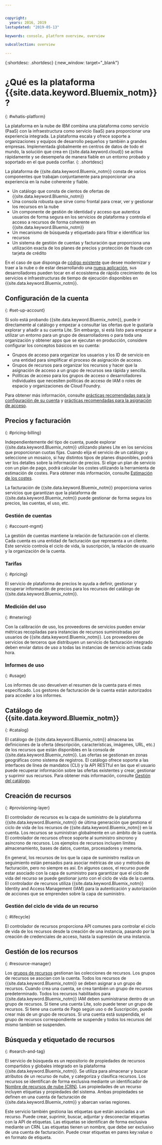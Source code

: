 ```yaml
---


copyright:
  years: 2016, 2019
lastupdated: "2019-05-13"

keywords: console, platform overview, overview

subcollection: overview

---
```


{:shortdesc: .shortdesc}
{:new_window: target="_blank"}

# ¿Qué es la plataforma {{site.data.keyword.Bluemix_notm}}?
{: #whatis-platform}

La plataforma en la nube de IBM combina una plataforma como servicio (PaaS) con la infraestructura como servicio (IaaS) para proporcionar una experiencia integrada. La plataforma escala y ofrece soporte a organizaciones y equipos de desarrollo pequeños y también a grandes empresas. Implementada globalmente en centros de datos de todo el mundo, la solución que crea en {{site.data.keyword.cloud}} se activa rápidamente y se desempeña de manera fiable en un entorno probado y soportado en el que pueda confiar.
{: .shortdesc}

La plataforma de {{site.data.keyword.Bluemix_notm}} consta de varios componentes que trabajan conjuntamente para proporcionar una experiencia en la nube coherente y fiable. 

  * Un catálogo que consta de cientos de ofertas de {{site.data.keyword.Bluemix_notm}}
  * Una consola robusta que sirve como frontal para crear, ver y gestionar los recursos en la nube
  * Un componente de gestión de identidad y acceso que autentica usuarios de forma segura en los servicios de plataforma y controla el acceso a recursos de forma coherente en {{site.data.keyword.Bluemix_notm}}
  * Un mecanismo de búsqueda y etiquetado para filtrar e identificar los recursos
  * Un sistema de gestión de cuentas y facturación que proporciona una utilización exacta de los planes de precios y protección de fraude con tarjeta de crédito

En el caso de que disponga de [código existente](/docs/apps/tutorials?topic=creating-apps-tutorial-byoc#tutorial-byoc) que desee modernizar y traer a la nube o de estar desarrollando una [nueva aplicación](/docs/apps/tutorials?topic=creating-apps-tutorial-starterkit), sus desarrolladores pueden tocar en el ecosistema de rápido crecimiento de los servicios e infraestructuras de tiempo de ejecución disponibles en {{site.data.keyword.Bluemix_notm}}.

## Configuración de la cuenta
{: #set-up-account}

Si solo está probando {{site.data.keyword.Bluemix_notm}}, puede ir directamente al catálogo y empezar a consultar las ofertas que le gustaría explorar y añadir a su cuenta Lite. Sin embargo, si está listo para empezar a utilizar un entorno para un grupo de desarrolladores o para toda una organización y obtener apps que se ejecutan en producción, considere configurar los conceptos básicos en su cuenta:

* Grupos de acceso para organizar los usuarios y los ID de servicio en una entidad para simplificar el proceso de asignación de acceso.
* Grupos de recursos para organizar los recursos y hacer que la asignación de acceso a un grupo de recursos sea rápida y sencilla.
* Políticas de acceso para los grupos de acceso o desarrolladores individuales que necesiten políticas de acceso de IAM o roles de espacio y organizaciones de Cloud Foundry.

Para obtener más información, consulte [prácticas recomendadas para la configuración de su cuenta](/docs/account?topic=account-account_setup) y [prácticas recomendadas para la asignación de acceso](/docs/iam?topic=iam-account_setup). 

## Precios y facturación
{: #pricing-billing}

Independientemente del tipo de cuenta, puede explorar {{site.data.keyword.Bluemix_notm}} utilizando planes Lite en los servicios que proporcionan cuotas fijas. Cuando elija el servicio de un catálogo y seleccione un mosaico, si hay distintos tipos de planes disponibles, podrá ver los detalles sobre la información de precios. Si elige un plan de servicio con un plan de pago, podrá calcular los costes utilizando la herramienta de estimación de costes. Para obtener más información, consulte [Estimación de los costes](/docs/billing-usage?topic=billing-usage-cost).

La facturación de {{site.data.keyword.Bluemix_notm}} proporciona varios servicios que garantizan que la plataforma de {{site.data.keyword.Bluemix_notm}} puede gestionar de forma segura los precios, las cuentas, el uso, etc.

### Gestión de cuentas
{: #account-mgmt}

La gestión de cuentas mantiene la relación de facturación con el cliente. Cada cuenta es una entidad de facturación que representa a un cliente. Este servicio controla el ciclo de vida, la suscripción, la relación de usuario y la organización de la cuenta.

### Tarifas
{: #pricing}

El servicio de plataforma de precios le ayuda a definir, gestionar y recuperar información de precios para los recursos del catálogo de {{site.data.keyword.Bluemix_notm}}.

### Medición del uso
{: #metering}

Con la calibración de uso, los proveedores de servicios pueden enviar métricas recopiladas para instancias de recursos suministradas por usuarios de {{site.data.keyword.Bluemix_notm}}. Los proveedores de servicios de terceros que distribuyen un servicio de facturación integrado deben enviar datos de uso a todas las instancias de servicio activas cada hora. 

### Informes de uso
{: #usage}

Los informes de uso devuelven el resumen de la cuenta para el mes especificado. Los gestores de facturación de la cuenta están autorizados para acceder a los informes.

## Catálogo de {{site.data.keyword.Bluemix_notm}}
{: #catalog}

El catálogo de {{site.data.keyword.Bluemix_notm}} almacena las definiciones de la oferta (descripción, características, imágenes, URL, etc.) de los recursos que están disponibles en la consola de {{site.data.keyword.Bluemix_notm}}. Las ofertas se gestionan en zonas geográficas como sistema de registros. El catálogo ofrece soporte a las interfaces de línea de mandatos (CLI) y la API RESTful en las que el usuario puede recuperar información sobre las ofertas existentes y crear, gestionar y suprimir sus recursos. Para obtener más información, consulte [Gestión del catálogo](/docs/overview?topic=overview-manage-catalog).

## Creación de recursos
{: #provisioning-layer}

El controlador de recursos es la capa de suministro de la plataforma {{site.data.keyword.Bluemix_notm}} de última generación que gestiona el ciclo de vida de los recursos de {{site.data.keyword.Bluemix_notm}} en la cuenta. Los recursos se suministran globalmente en un ámbito de la cuenta. El controlador de recursos ofrece soporte al suministro síncrono y asíncrono de recursos. Los ejemplos de recursos incluyen límites almacenamiento, bases de datos, cuentas, procesadores y memoria. 

En general, los recursos de los que la capa de suministro realiza un seguimiento están pensados para asociar métricas de uso y métodos de facturación, pero no siempre es así. En algunos casos, el recurso puede estar asociado con la capa de suministro para garantizar que el ciclo de vida del recurso se puede gestionar junto con el ciclo de vida de la cuenta. El controlador de recursos utiliza {{site.data.keyword.Bluemix_notm}} Identity and Access Management (IAM) para la autenticación y autorización de acciones que se emprenden sobre la capa de suministro.

### Gestión del ciclo de vida de un recurso
{: #lifecycle}

El controlador de recursos proporciona API comunes para controlar el ciclo de vida de los recursos desde la creación de una instancia, pasando por la creación de credenciales de acceso, hasta la supresión de una instancia.

## Gestión de los recursos
{: #resource-manager}

Los [grupos de recursos](/docs/overview?topic=overview-whatis-rgs) gestionan las colecciones de recursos. Los grupos de recursos se asocian con la cuenta. Todos los recursos de {{site.data.keyword.Bluemix_notm}} se deben asignar a un grupo de recursos. Cuando crea una cuenta, se crea también un grupo de recursos predeterminado. Todos los recursos habilitados para {{site.data.keyword.Bluemix_notm}} IAM deben suministrarse dentro de un grupo de recursos. Si tiene una cuenta Lite, solo puede tener un grupo de recursos. Si tiene una cuenta de Pago según uso o de Suscripción, puede crear más de un grupo de recursos. Si una cuenta está suspendida, el grupo de recursos correspondiente se suspende y todos los recursos del mismo también se suspenden. 

## Búsqueda y etiquetado de recursos
{: #search-and-tag}

El servicio de búsqueda es un repositorio de propiedades de recursos compartidos y globales integrado en la plataforma {{site.data.keyword.Bluemix_notm}}. Se utiliza para almacenar y buscar atributos de un recurso de nube, y categoriza y clasifica recursos. Los recursos se identifican de forma exclusiva mediante un identificador de [Nombre de recursos de nube (CRN)](/docs/overview?topic=overview-crn). Las propiedades de un recurso incluyen etiquetas y propiedades del sistema. Ambas propiedades se definen en una cuenta de facturación de {{site.data.keyword.Bluemix_notm}} y abarcan varias regiones.

Este servicio también gestiona las etiquetas que están asociadas a un recurso. Puede crear, suprimir, buscar, adjuntar y desconectar etiquetas con la API de etiquetas. Las etiquetas se identifican de forma exclusiva mediante un CRN. Las etiquetas tienen un nombre, que debe ser exclusivo de una cuenta de facturación. Puede crear etiquetas en pares key:value o en formato de etiqueta.
